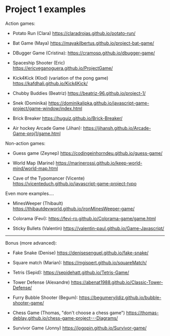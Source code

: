 
# Project 1 examples

<!--
Some project-1 examples:
- Chubby Buddies: https://beatriz-96.github.io/project-1/
- Potato Run: https://claradrojas.github.io/potato-run/
- Kick4Kick: https://kafdhali.github.io/Kick4Kick/
- DBugger Game: https://cramosp.github.io/dbugger-game/
- Snek: https://dominikalipka.github.io/javascript-game-project/game-window/index.html
- Guess game: https://codingeinhorndeu.github.io/guess-game/
- Sticky Bullets: https://valentin-paul.github.io/Game-Javascript/
- Air hockey Arcade Game: https://jihansh.github.io/Arcade-Game-proj1/game.html
- Survivor Game: https://jogopin.github.io/Survivor-game/
 -->



Action games:

- Potato Run (Clara)
  https://claradrojas.github.io/potato-run/


- Bat Game (Maya)
  https://mayakilbertus.github.io/project-bat-game/


- DBugger Game (Cristina):
  https://cramosp.github.io/dbugger-game/
  <!-- Shoot with spacebar -->

- Spaceship Shooter (Eric)
  https://ericveganoguera.github.io/ProjectGame/


- Kick4Kick (Klod) (variation of the pong game)
  https://kafdhali.github.io/Kick4Kick/


- Chubby Buddies (Beatriz)
  https://beatriz-96.github.io/project-1/
  <!-- Note: play with keys "1" and "2" -->
  <!-- Similar: "stacky-bird" -->


- Snek (Dominika)
  https://dominikalipka.github.io/javascript-game-project/game-window/index.html

- Brick Breaker
  https://huguiz.github.io/Brick-Breaker/


- Air hockey Arcade Game (Jihan): 
  https://jihansh.github.io/Arcade-Game-proj1/game.html


Non-action games:

- Guess game (Zeynep)
  https://codingeinhorndeu.github.io/guess-game/


- World Map (Marine)
  https://marinerossi.github.io/keep-world-mind/world-map.html


- Cave of the Typomancer (Vicente)
  https://vicenteduch.github.io/javascript-game-project-typo


Even more examples....

- MinesWeeper (Thibault)
  https://thibautdevworld.github.io/ironMinesWeeper-game/

- Colorama (Fevi):
  https://fevi-ro.github.io/Colorama-game/game.html

- Sticky Bullets (Valentin)
  https://valentin-paul.github.io/Game-Javascript/



---


Bonus (more advanced):

- Fake Snake (Denise)
  https://denisesenguel.github.io/fake-snake/

- Square match (Marian):
  https://mgispert.github.io/squareMatch/


- Tetris (Sepid):
  https://sepidehatt.github.io/Tetris-Game/


- Tower Defense (Alexandre)
  https://abenat1988.github.io/Classic-Tower-Defense/

- Furry Bubble Shooter (Begum):
  https://begumeryildiz.github.io/bubble-shooter-game/


- Chess Game (Thomas, "don't choose a chess game")
  https://thomas-deblay.github.io/chess-game-project---Diagrams/

- Survivor Game (Jonny)
  https://jogopin.github.io/Survivor-game/


  